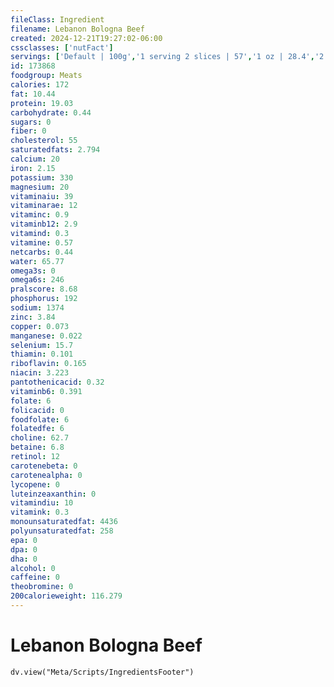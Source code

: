 ```yaml
---
fileClass: Ingredient
filename: Lebanon Bologna Beef
created: 2024-12-21T19:27:02-06:00
cssclasses: ['nutFact']
servings: ['Default | 100g','1 serving 2 slices | 57','1 oz | 28.4','2 oz | 57']
id: 173868
foodgroup: Meats
calories: 172
fat: 10.44
protein: 19.03
carbohydrate: 0.44
sugars: 0
fiber: 0
cholesterol: 55
saturatedfats: 2.794
calcium: 20
iron: 2.15
potassium: 330
magnesium: 20
vitaminaiu: 39
vitaminarae: 12
vitaminc: 0.9
vitaminb12: 2.9
vitamind: 0.3
vitamine: 0.57
netcarbs: 0.44
water: 65.77
omega3s: 0
omega6s: 246
pralscore: 8.68
phosphorus: 192
sodium: 1374
zinc: 3.84
copper: 0.073
manganese: 0.022
selenium: 15.7
thiamin: 0.101
riboflavin: 0.165
niacin: 3.223
pantothenicacid: 0.32
vitaminb6: 0.391
folate: 6
folicacid: 0
foodfolate: 6
folatedfe: 6
choline: 62.7
betaine: 6.8
retinol: 12
carotenebeta: 0
carotenealpha: 0
lycopene: 0
luteinzeaxanthin: 0
vitamindiu: 10
vitamink: 0.3
monounsaturatedfat: 4436
polyunsaturatedfat: 258
epa: 0
dpa: 0
dha: 0
alcohol: 0
caffeine: 0
theobromine: 0
200calorieweight: 116.279
---
```


# Lebanon Bologna Beef

```dataviewjs
dv.view("Meta/Scripts/IngredientsFooter")
```